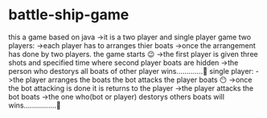 # battle-ship-game
this a game based on java 
->it is a two player and single player game
two players:
->each player has to arranges thier boats 
->once the arrangement has done by two players. 
    the game starts 😉
->the first player is given three shots and specified time where second player boats are hidden
->the person who destorys all boats of other player wins.............🎉
single player:
->the player arranges the boats
   the bot attacks the player boats 😶
->once the bot attacking is done it is returns to the player 
->the player attacks the bot boats
->the one who(bot or player) destorys others boats will wins................🎉
